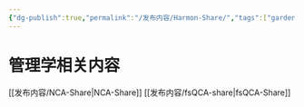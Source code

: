```yaml
---
{"dg-publish":true,"permalink":"/发布内容/Harmon-Share/","tags":["gardenEntry"]}
---
```


# 管理学相关内容
[[发布内容/NCA-Share\|NCA-Share]]
[[发布内容/fsQCA-share\|fsQCA-Share]]
